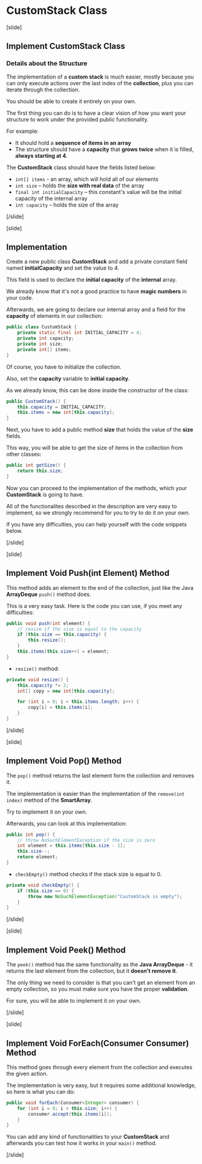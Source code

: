 # CustomStack Class

[slide]

## Implement CustomStack Class

### Details about the Structure

The implementation of a **custom stack** is much easier, mostly because you can only execute actions over the last index of the **collection**, plus you can iterate through the collection.

You should be able to create it entirely on your own.

The first thing you can do is to have a clear vision of how you want your structure to work under the provided public functionality.

For example:
- It should hold a **sequence of items in an array**
- The structure should have a **capacity** that **grows twice** when it is filled, **always starting at 4**. 

The **CustomStack** class should have the fields listed below:

- `int[] items` - an array, which will hold all of our elements
- `int size` – holds the **size with real data** of the array
- `final int initialCapacity` – this constant's value will be the initial capacity of the internal array
- `int capacity` – holds the size of the array

[/slide]


[slide]

## Implementation

Create a new public class **CustomStack** and add a private constant field named **initialCapacity** and set the value to 4.

This field is used to declare the **initial capacity** of the **internal** array.

We already know that it's not a good practice to have **magic numbers** in your code.

Afterwards, we are going to declare our internal array and a field for the **capacity** of elements in our collection:

```java
public class CustomStack {
    private static final int INITIAL_CAPACITY = 4;
    private int capacity;
    private int size;
    private int[] items;
}
```

Of course, you have to initialize the collection.

Also, set the **capacity** variable to **initial capacity**.

As we already know, this can be done inside the constructor of the class:

```java
public CustomStack() {
    this.capacity = INITIAL_CAPACITY;
    this.items = new int[this.capacity];
}
```
Next, you have to add a public method **size** that holds the value of the **size** fields.

This way, you will be able to get the size of items in the collection from other classes:

```java
public int getSize() {
    return this.size;
}
```

Now you can proceed to the implementation of the methods, which your **CustomStack** is going to have.

All of the functionalites described in the description are very easy to implement, so we strongly recommend for you to try to do it on your own.

If you have any difficulties, you can help yourself with the code snippets below.


[/slide]


[slide]

## Implement Void Push(int Element) Method

This method adds an element to the end of the collection, just like the Java **ArrayDeque** `push()` method does.

This is a very easy task. Here is the code you can use, if you meet any difficulties:

```java
public void push(int element) {
    // resize if the size is equal to the capacity
    if (this.size == this.capacity) {
        this.resize();
    }
    this.items[this.size++] = element;
}
```

- `resize()` method:

```java
private void resize() {
    this.capacity *= 2;
    int[] copy = new int[this.capacity];

    for (int i = 0; i < this.items.length; i++) {
        copy[i] = this.items[i];
    }
}
```

[/slide]

[slide]

## Implement Void Pop() Method

The `pop()` method returns the last element form the collection and removes it.

The implementation is easier than the implementation of the `remove(int index)` method of the **SmartArray**.

Try to implement it on your own.

Afterwards, you can look at this implementation:

```java
public int pop() {
    // throw NoSuchElementException if the size is zero
    int element = this.items[this.size - 1];
    this.size--;
    return element;
}
```

- `checkEmpty()` method checks if the stack size is equal to 0.

```java
private void checkEmpty() {
    if (this.size == 0) {
        throw new NoSuchElementException("CustomStack is empty");
    }
}
```


[/slide]

[slide]

## Implement Void Peek() Method


The `peek()` method has the same functionality as the **Java ArrayDeque** - it returns the last element from the collection, but it **doesn't remove it**.

The only thing we need to consider is that you can't get an element from an empty collection, so you must make sure you have the proper **validation**.

For sure, you will be able to implement it on your own.

[/slide]

[slide]

## Implement Void ForEach(Consumer<Integer> Consumer) Method

This method goes through every element from the collection and executes the given action.

The implementation is very easy, but it requires some additional knowledge, so here is what you can do:

```java
public void forEach(Consumer<Integer> consumer) {
    for (int i = 0; i < this.size; i++) {
        consumer.accept(this.items[i]);
    }
}
```

You can add any kind of functionalities to your **CustomStack** and afterwards you can test how it works in your `main()` method.

[/slide]
